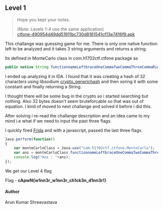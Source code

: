 ## Level 1

>Hope you kept your notes.
>
>(Note: Levels 1-4 use the same application)</br>
>[ctfone-490954d49dd51911bc730d8161541cf13e7416f9.apk](./../challanges/ctfone-490954d49dd51911bc730d8161541cf13e7416f9.apk)

This challange was guessing game for me. There is only one native function left to be analyzed and it takes 3 string arguments and returns a string.

Its defined in MonteCarlo class in com.h1702ctf.ctfone package as
```java
public native String functionnameLeftbraceOneCommaTwoCommaThreeCommaRightbraceFour(String str, String str2, String str3);
```

I ended up analyzing it in IDA. I found that it was creating a hash of 32 characters using libsodium [crypto_generichash](https://download.libsodium.org/doc/hashing/generic_hashing.html) and then xoring it with some constant and finally returning a String.

I thought there will be some bug in the crypto so i started searching but nothing. Also 32 bytes doesn't seem bruteforcable so that was out of equation. I kind of moved to next challange and solved it before i did this.

After solving i re-read the challange description and an idea came to my mind i.e what if we need to input the past three flags.

I quickly fired [Frida](https://www.frida.re/) and with a javascript, passed the last three flags.
```javascript
Java.perform(function()
{
	var monteCarloClass = Java.use("com.h1702ctf.ctfone.MonteCarlo");
	var ans = monteCarloClass.functionnameLeftbraceOneCommaTwoCommaThreeCommaRightbraceFour("cApwN{WELL_THAT_WAS_SUPER_EASY}","CAPWN{CRYP706R4PHY_15_H4RD_BR0}","cApwN{1_4m_numb3r_7hr33}");
	console.log("Ans : "+ans);
});
```
We get our Level 4 flag

Flag - <b>cApwN{w1nn3r_w1nn3r_ch1ck3n_d1nn3r!}</b>


#### Author
Arun Kumar Shreevastava